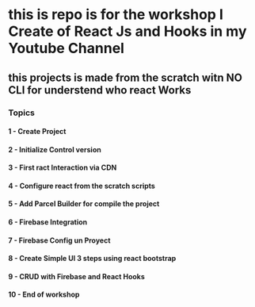 # this is repo is for the workshop I Create of React Js and Hooks in my Youtube Channel
## this projects is made from the scratch witn NO CLI for understend who react Works
### Topics
#### 1 - Create Project 
#### 2 - Initialize Control version
#### 3 - First ract Interaction via CDN
#### 4 - Configure react from the scratch scripts
#### 5 - Add Parcel Builder for compile the project
#### 6 - Firebase Integration
#### 7 - Firebase Config un Proyect
#### 8 - Create Simple UI 3 steps using react bootstrap
#### 9 - CRUD with Firebase and React Hooks
#### 10 - End of workshop
